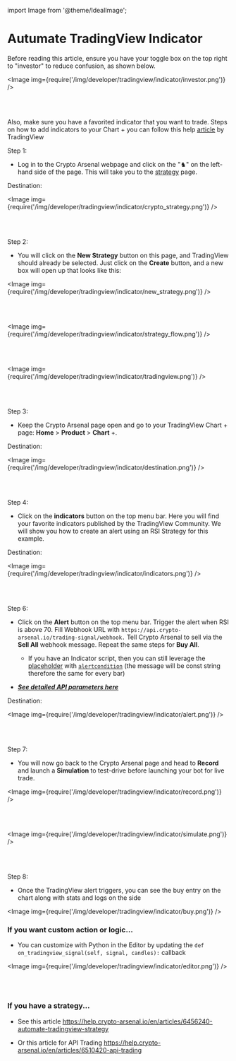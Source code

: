 import Image from '@theme/IdealImage';

# Autumate TradingView Indicator

Before reading this article, ensure you have your toggle box on the top right to "investor" to reduce confusion, as shown below.

<Image img={require('/img/developer/tradingview/indicator/investor.png')} />

<br></br>

Also, make sure you have a favorited indicator that you want to trade. Steps on how to add indicators to your Chart + you can follow this help [<u>article</u>](https://www.tradingview.com/support/solutions/43000555216-i-want-to-add-an-indicator-strategy-published-by-another-user-to-my-chart/#:~:text=To%20open%20the%20list%20of,Protected%20indicators%20with%20no%20restrictions.) by TradingView

Step 1:

- Log in to the Crypto Arsenal webpage and click on the "♞" on the left-hand side of the page. This will take you to the [<u>strategy</u>](https://crypto-arsenal.io/strategies) page.

Destination:

<Image img={require('/img/developer/tradingview/indicator/crypto_strategy.png')} />

<br></br>

Step 2:

- You will click on the **New Strategy** button on this page, and TradingView should already be selected. Just click on the **Create** button, and a new box will open up that looks like this:

<Image img={require('/img/developer/tradingview/indicator/new_strategy.png')} />

<br></br>

<Image img={require('/img/developer/tradingview/indicator/strategy_flow.png')} />

<br></br>

<Image img={require('/img/developer/tradingview/indicator/tradingview.png')} />

<br></br>

Step 3:

- Keep the Crypto Arsenal page open and go to your TradingView Chart + page: **Home** > **Product** > **Chart** +.

Destination:

<Image img={require('/img/developer/tradingview/indicator/destination.png')} />

<br></br>

Step 4:

- Click on the **indicators** button on the top menu bar. Here you will find your favorite indicators published by the TradingView Community. We will show you how to create an alert using an RSI Strategy for this example.

Destination:

<Image img={require('/img/developer/tradingview/indicator/indicators.png')} />

<br></br>

Step 6:

- Click on the **Alert** button on the top menu bar. Trigger the alert when RSI is above 70. Fill Webhook URL with `https://api.crypto-arsenal.io/trading-signal/webhook.` Tell Crypto Arsenal to sell via the **Sell All** webhook message. Repeat the same steps for **Buy All**.

  - If you have an Indicator script, then you can still leverage the [<u>placeholder</u>](https://www.tradingview.com/pine-script-docs/en/v5/concepts/Alerts.html?highlight=alert#placeholders) with [<u>`alertcondition`</u>](https://www.tradingview.com/pine-script-docs/en/v5/concepts/Alerts.html?highlight=alert#alertcondition-events) (the message will be const string therefore the same for every bar)

- [**_<u>See detailed API parameters here</u>_**](https://help.crypto-arsenal.io/en/articles/6510420-api-trading)

Destination:

<Image img={require('/img/developer/tradingview/indicator/alert.png')} />

<br></br>

Step 7:

- You will now go back to the Crypto Arsenal page and head to **Record** and launch a **Simulation** to test-drive before launching your bot for live trade.

<Image img={require('/img/developer/tradingview/indicator/record.png')} />

<br></br>

<Image img={require('/img/developer/tradingview/indicator/simulate.png')} />

<br></br>

Step 8:

- Once the TradingView alert triggers, you can see the buy entry on the chart along with stats and logs on the side

<!-- <Image img={require('/img/developer/tradingview/indicator/record_performance.png')} /> -->

<Image img={require('/img/developer/tradingview/indicator/buy.png')} />

### If you want custom action or logic...

- You can customize with Python in the Editor by updating the `def on_tradingview_signal(self, signal, candles):` callback

<Image img={require('/img/developer/tradingview/indicator/editor.png')} />

<br></br>

### If you have a strategy...

- See this article [<u>https://help.crypto-arsenal.io/en/articles/6456240-automate-tradingview-strategy</u>](https://help.crypto-arsenal.io/en/articles/6456240-automate-tradingview-strategy)

- Or this article for API Trading [<u>https://help.crypto-arsenal.io/en/articles/6510420-api-trading</u>](https://help.crypto-arsenal.io/en/articles/6510420-api-trading)

